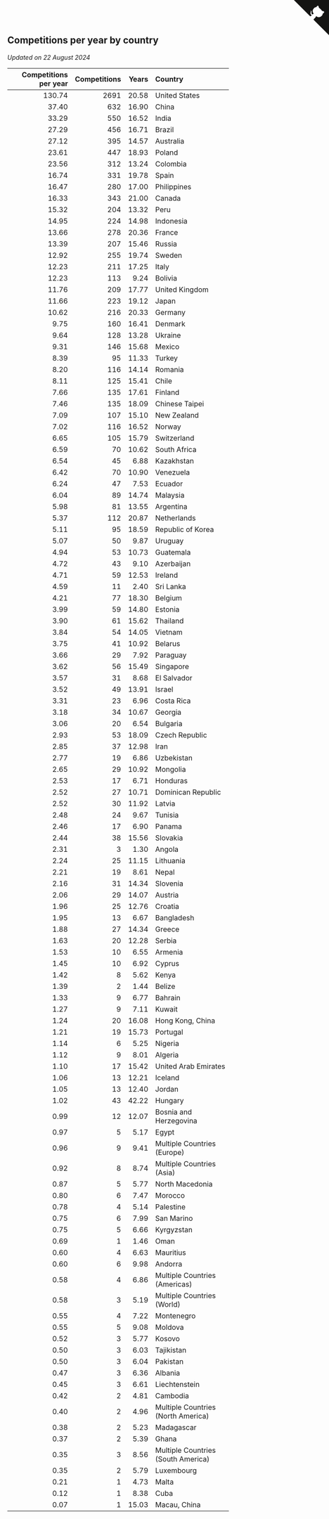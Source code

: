 ## Competitions per year by country

*Updated on 22 August 2024*

| Competitions per year | Competitions | Years | Country |
| ---: | ---: | ---: | :--- |
| 130.74 | 2691 | 20.58 | United States |
| 37.40 | 632 | 16.90 | China |
| 33.29 | 550 | 16.52 | India |
| 27.29 | 456 | 16.71 | Brazil |
| 27.12 | 395 | 14.57 | Australia |
| 23.61 | 447 | 18.93 | Poland |
| 23.56 | 312 | 13.24 | Colombia |
| 16.74 | 331 | 19.78 | Spain |
| 16.47 | 280 | 17.00 | Philippines |
| 16.33 | 343 | 21.00 | Canada |
| 15.32 | 204 | 13.32 | Peru |
| 14.95 | 224 | 14.98 | Indonesia |
| 13.66 | 278 | 20.36 | France |
| 13.39 | 207 | 15.46 | Russia |
| 12.92 | 255 | 19.74 | Sweden |
| 12.23 | 211 | 17.25 | Italy |
| 12.23 | 113 | 9.24 | Bolivia |
| 11.76 | 209 | 17.77 | United Kingdom |
| 11.66 | 223 | 19.12 | Japan |
| 10.62 | 216 | 20.33 | Germany |
| 9.75 | 160 | 16.41 | Denmark |
| 9.64 | 128 | 13.28 | Ukraine |
| 9.31 | 146 | 15.68 | Mexico |
| 8.39 | 95 | 11.33 | Turkey |
| 8.20 | 116 | 14.14 | Romania |
| 8.11 | 125 | 15.41 | Chile |
| 7.66 | 135 | 17.61 | Finland |
| 7.46 | 135 | 18.09 | Chinese Taipei |
| 7.09 | 107 | 15.10 | New Zealand |
| 7.02 | 116 | 16.52 | Norway |
| 6.65 | 105 | 15.79 | Switzerland |
| 6.59 | 70 | 10.62 | South Africa |
| 6.54 | 45 | 6.88 | Kazakhstan |
| 6.42 | 70 | 10.90 | Venezuela |
| 6.24 | 47 | 7.53 | Ecuador |
| 6.04 | 89 | 14.74 | Malaysia |
| 5.98 | 81 | 13.55 | Argentina |
| 5.37 | 112 | 20.87 | Netherlands |
| 5.11 | 95 | 18.59 | Republic of Korea |
| 5.07 | 50 | 9.87 | Uruguay |
| 4.94 | 53 | 10.73 | Guatemala |
| 4.72 | 43 | 9.10 | Azerbaijan |
| 4.71 | 59 | 12.53 | Ireland |
| 4.59 | 11 | 2.40 | Sri Lanka |
| 4.21 | 77 | 18.30 | Belgium |
| 3.99 | 59 | 14.80 | Estonia |
| 3.90 | 61 | 15.62 | Thailand |
| 3.84 | 54 | 14.05 | Vietnam |
| 3.75 | 41 | 10.92 | Belarus |
| 3.66 | 29 | 7.92 | Paraguay |
| 3.62 | 56 | 15.49 | Singapore |
| 3.57 | 31 | 8.68 | El Salvador |
| 3.52 | 49 | 13.91 | Israel |
| 3.31 | 23 | 6.96 | Costa Rica |
| 3.18 | 34 | 10.67 | Georgia |
| 3.06 | 20 | 6.54 | Bulgaria |
| 2.93 | 53 | 18.09 | Czech Republic |
| 2.85 | 37 | 12.98 | Iran |
| 2.77 | 19 | 6.86 | Uzbekistan |
| 2.65 | 29 | 10.92 | Mongolia |
| 2.53 | 17 | 6.71 | Honduras |
| 2.52 | 27 | 10.71 | Dominican Republic |
| 2.52 | 30 | 11.92 | Latvia |
| 2.48 | 24 | 9.67 | Tunisia |
| 2.46 | 17 | 6.90 | Panama |
| 2.44 | 38 | 15.56 | Slovakia |
| 2.31 | 3 | 1.30 | Angola |
| 2.24 | 25 | 11.15 | Lithuania |
| 2.21 | 19 | 8.61 | Nepal |
| 2.16 | 31 | 14.34 | Slovenia |
| 2.06 | 29 | 14.07 | Austria |
| 1.96 | 25 | 12.76 | Croatia |
| 1.95 | 13 | 6.67 | Bangladesh |
| 1.88 | 27 | 14.34 | Greece |
| 1.63 | 20 | 12.28 | Serbia |
| 1.53 | 10 | 6.55 | Armenia |
| 1.45 | 10 | 6.92 | Cyprus |
| 1.42 | 8 | 5.62 | Kenya |
| 1.39 | 2 | 1.44 | Belize |
| 1.33 | 9 | 6.77 | Bahrain |
| 1.27 | 9 | 7.11 | Kuwait |
| 1.24 | 20 | 16.08 | Hong Kong, China |
| 1.21 | 19 | 15.73 | Portugal |
| 1.14 | 6 | 5.25 | Nigeria |
| 1.12 | 9 | 8.01 | Algeria |
| 1.10 | 17 | 15.42 | United Arab Emirates |
| 1.06 | 13 | 12.21 | Iceland |
| 1.05 | 13 | 12.40 | Jordan |
| 1.02 | 43 | 42.22 | Hungary |
| 0.99 | 12 | 12.07 | Bosnia and Herzegovina |
| 0.97 | 5 | 5.17 | Egypt |
| 0.96 | 9 | 9.41 | Multiple Countries (Europe) |
| 0.92 | 8 | 8.74 | Multiple Countries (Asia) |
| 0.87 | 5 | 5.77 | North Macedonia |
| 0.80 | 6 | 7.47 | Morocco |
| 0.78 | 4 | 5.14 | Palestine |
| 0.75 | 6 | 7.99 | San Marino |
| 0.75 | 5 | 6.66 | Kyrgyzstan |
| 0.69 | 1 | 1.46 | Oman |
| 0.60 | 4 | 6.63 | Mauritius |
| 0.60 | 6 | 9.98 | Andorra |
| 0.58 | 4 | 6.86 | Multiple Countries (Americas) |
| 0.58 | 3 | 5.19 | Multiple Countries (World) |
| 0.55 | 4 | 7.22 | Montenegro |
| 0.55 | 5 | 9.08 | Moldova |
| 0.52 | 3 | 5.77 | Kosovo |
| 0.50 | 3 | 6.03 | Tajikistan |
| 0.50 | 3 | 6.04 | Pakistan |
| 0.47 | 3 | 6.36 | Albania |
| 0.45 | 3 | 6.61 | Liechtenstein |
| 0.42 | 2 | 4.81 | Cambodia |
| 0.40 | 2 | 4.96 | Multiple Countries (North America) |
| 0.38 | 2 | 5.23 | Madagascar |
| 0.37 | 2 | 5.39 | Ghana |
| 0.35 | 3 | 8.56 | Multiple Countries (South America) |
| 0.35 | 2 | 5.79 | Luxembourg |
| 0.21 | 1 | 4.73 | Malta |
| 0.12 | 1 | 8.38 | Cuba |
| 0.07 | 1 | 15.03 | Macau, China |


<a href="https://github.com/jonatanklosko/wca_statistics" class="github-corner" aria-label="View source on Github"><svg width="80" height="80" viewBox="0 0 250 250" style="fill:#151513; color:#fff; position: absolute; top: 0; border: 0; right: 0;" aria-hidden="true"><path d="M0,0 L115,115 L130,115 L142,142 L250,250 L250,0 Z"></path><path d="M128.3,109.0 C113.8,99.7 119.0,89.6 119.0,89.6 C122.0,82.7 120.5,78.6 120.5,78.6 C119.2,72.0 123.4,76.3 123.4,76.3 C127.3,80.9 125.5,87.3 125.5,87.3 C122.9,97.6 130.6,101.9 134.4,103.2" fill="currentColor" style="transform-origin: 130px 106px;" class="octo-arm"></path><path d="M115.0,115.0 C114.9,115.1 118.7,116.5 119.8,115.4 L133.7,101.6 C136.9,99.2 139.9,98.4 142.2,98.6 C133.8,88.0 127.5,74.4 143.8,58.0 C148.5,53.4 154.0,51.2 159.7,51.0 C160.3,49.4 163.2,43.6 171.4,40.1 C171.4,40.1 176.1,42.5 178.8,56.2 C183.1,58.6 187.2,61.8 190.9,65.4 C194.5,69.0 197.7,73.2 200.1,77.6 C213.8,80.2 216.3,84.9 216.3,84.9 C212.7,93.1 206.9,96.0 205.4,96.6 C205.1,102.4 203.0,107.8 198.3,112.5 C181.9,128.9 168.3,122.5 157.7,114.1 C157.9,116.9 156.7,120.9 152.7,124.9 L141.0,136.5 C139.8,137.7 141.6,141.9 141.8,141.8 Z" fill="currentColor" class="octo-body"></path></svg></a><style>.github-corner:hover .octo-arm{animation:octocat-wave 560ms ease-in-out}@keyframes octocat-wave{0%,100%{transform:rotate(0)}20%,60%{transform:rotate(-25deg)}40%,80%{transform:rotate(10deg)}}@media (max-width:500px){.github-corner:hover .octo-arm{animation:none}.github-corner .octo-arm{animation:octocat-wave 560ms ease-in-out}}</style>
